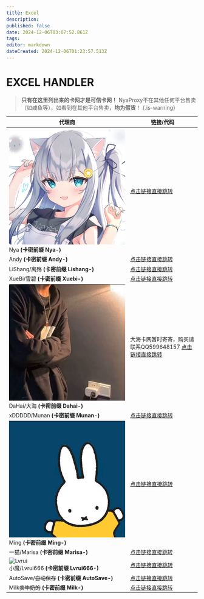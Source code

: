 ```yaml
---
title: Excel
description: 
published: false
date: 2024-12-06T03:07:52.861Z
tags: 
editor: markdown
dateCreated: 2024-12-06T01:23:57.513Z
---
```


# EXCEL HANDLER

> **只有在这里列出来的卡网才是可信卡网！**
NyaProxy不在其他任何平台售卖（如~~咸~~鱼等），如看到在其他平台售卖，**均为假货**！
{.is-warning}

|代理商|链接/代码|
|-|-|
|<div class="highlight-box"> <img src="/photos/image_290840699544682.jpg" alt="Nya" class="icon"> <div class="content" >Nya **(卡密前缀 Nya-)** |[点击链接直接跳转](https://shop.nyaproxy.xyz/)|
|Andy **(卡密前缀 Andy-)** |[点击链接直接跳转](https://shop.andyzywl.com/)|
|LiShang/离殇 **(卡密前缀 Lishang-)** |[点击链接直接跳转](https://shop.lishangmc.com/)|
|XueBi/雪碧 **(卡密前缀 Xuebi-)** |[点击链接直接跳转](https://shop.xuebimc.com/)|
|<div class="highlight-box"> <img src="/photos/image_293703651422370.jpg" alt="大海" class="icon"> <div class="content" >DaHai/大海 **(卡密前缀 Dahai-)** |大海卡网暂时寄寄，购买请联系QQ599648157 [点击链接直接跳转](https://dahaikw.shop/)|
|xDDDDD/Munan **(卡密前缀 Munan-)** |[点击链接直接跳转](https://xddddd.icu/)|
|<div class="highlight-box"> <img src="/photos/image_294159375664488.jpg" alt="Ming" class="icon"> <div class="content" >Ming **(卡密前缀 Ming-)** |[点击链接直接跳转](https://shop.fazot.lol/)|
|一猫/Marisa **(卡密前缀 Marisa-)** |[点击链接直接跳转](https://bakamarisa.shop/)|
|<div class="highlight-box"> <img src="https://photo.vteamer.cc/i/2024/12/06/hbojfx.jpg" alt="Lvrui" class="icon"> <div class="content" >小魔/Lvrui666 **(卡密前缀 Lvrui666-)** |[点击链接直接跳转](https://shop.qwq3.com/)|
|AutoSave/~~自动保存~~ **(卡密前缀 AutoSave-)** |[点击链接直接跳转](https://autosave.top/)|
  |Milk~~卖牛奶的~~ **(卡密前缀 Milk-)**|[点击链接直接跳转](https://shop.milkawa.xyz/)|
